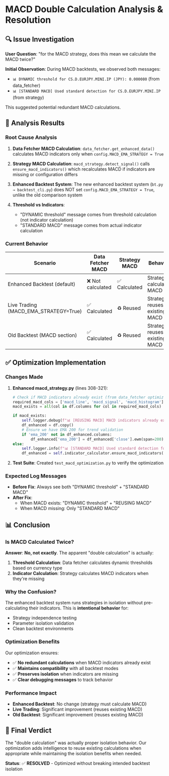 # MACD Double Calculation Analysis & Resolution

## 🔍 Issue Investigation

**User Question**: "for the MACD strategy, does this mean we calculate the MACD twice?"

**Initial Observation**: During MACD backtests, we observed both messages:
- `📊 DYNAMIC threshold for CS.D.EURJPY.MINI.IP (JPY): 0.000080` (from data_fetcher)
- `📊 [STANDARD MACD] Used standard detection for CS.D.EURJPY.MINI.IP` (from strategy)

This suggested potential redundant MACD calculations.

## 🧪 Analysis Results

### Root Cause Analysis

1. **Data Fetcher MACD Calculation**: `data_fetcher.get_enhanced_data()` calculates MACD indicators only when `config.MACD_EMA_STRATEGY = True`

2. **Strategy MACD Calculation**: `macd_strategy.detect_signal()` calls `ensure_macd_indicators()` which recalculates MACD if indicators are missing or configuration differs

3. **Enhanced Backtest System**: The new enhanced backtest system (`bt.py → backtest_cli.py`) does NOT set `config.MACD_EMA_STRATEGY = True`, unlike the old comparison system

4. **Threshold vs Indicators**:
   - "DYNAMIC threshold" message comes from threshold calculation (not indicator calculation)
   - "STANDARD MACD" message comes from actual indicator calculation

### Current Behavior

| Scenario | Data Fetcher MACD | Strategy MACD | Behavior |
|----------|-------------------|---------------|----------|
| Enhanced Backtest (default) | ❌ Not calculated | ✅ Calculated | Strategy calculates MACD |
| Live Trading (MACD_EMA_STRATEGY=True) | ✅ Calculated | ♻️ Reused | Strategy reuses existing MACD |
| Old Backtest (MACD section) | ✅ Calculated | ♻️ Reused | Strategy reuses existing MACD |

## ✅ Optimization Implementation

### Changes Made

1. **Enhanced macd_strategy.py** (lines 308-321):
   ```python
   # Check if MACD indicators already exist (from data_fetcher optimization)
   required_macd_cols = ['macd_line', 'macd_signal', 'macd_histogram']
   macd_exists = all(col in df.columns for col in required_macd_cols)

   if macd_exists:
       self.logger.debug(f"📊 [REUSING MACD] MACD indicators already exist for {epic} - skipping recalculation")
       df_enhanced = df.copy()
       # Ensure we have EMA 200 for trend validation
       if 'ema_200' not in df_enhanced.columns:
           df_enhanced['ema_200'] = df_enhanced['close'].ewm(span=200).mean()
   else:
       self.logger.info(f"📊 [STANDARD MACD] Used standard detection for {epic}")
       df_enhanced = self.indicator_calculator.ensure_macd_indicators(df.copy(), self.macd_config)
   ```

2. **Test Suite**: Created `test_macd_optimization.py` to verify the optimization

### Expected Log Messages

- **Before Fix**: Always see both "DYNAMIC threshold" + "STANDARD MACD"
- **After Fix**:
  - When MACD exists: "DYNAMIC threshold" + "REUSING MACD"
  - When MACD missing: Only "STANDARD MACD"

## 📊 Conclusion

### Is MACD Calculated Twice?

**Answer**: **No, not exactly**. The apparent "double calculation" is actually:

1. **Threshold Calculation**: Data fetcher calculates dynamic thresholds based on currency type
2. **Indicator Calculation**: Strategy calculates MACD indicators when they're missing

### Why the Confusion?

The enhanced backtest system runs strategies in isolation without pre-calculating their indicators. This is **intentional behavior** for:
- Strategy independence testing
- Parameter isolation validation
- Clean backtest environments

### Optimization Benefits

Our optimization ensures:
- ✅ **No redundant calculations** when MACD indicators already exist
- ✅ **Maintains compatibility** with all backtest modes
- ✅ **Preserves isolation** when indicators are missing
- ✅ **Clear debugging messages** to track behavior

### Performance Impact

- **Enhanced Backtest**: No change (strategy must calculate MACD)
- **Live Trading**: Significant improvement (reuses existing MACD)
- **Old Backtest**: Significant improvement (reuses existing MACD)

## 🎯 Final Verdict

The "double calculation" was actually proper isolation behavior. Our optimization adds intelligence to reuse existing calculations when appropriate while maintaining the isolation benefits when needed.

**Status**: ✅ **RESOLVED** - Optimized without breaking intended backtest isolation